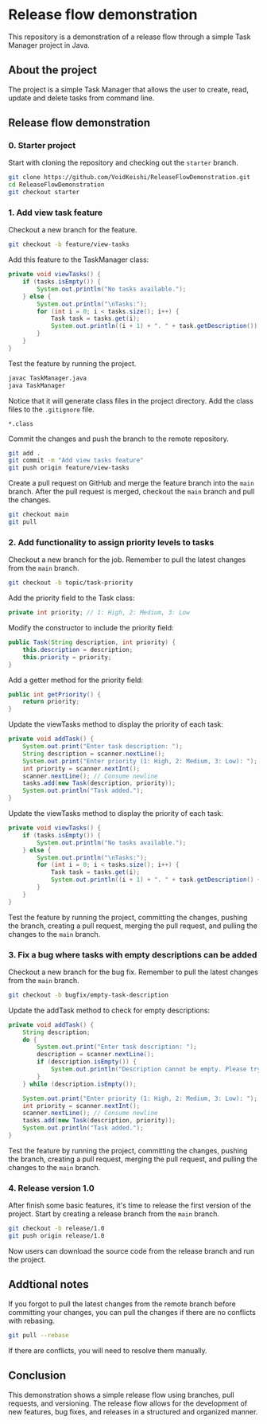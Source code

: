 # Release flow demonstration
This repository is a demonstration of a release flow through a simple Task Manager project in Java.
## About the project
The project is a simple Task Manager that allows the user to create, read, update and delete tasks from command line.
## Release flow demonstration
### 0. Starter project
Start with cloning the repository and checking out the `starter` branch.
```bash
git clone https://github.com/VoidKeishi/ReleaseFlowDemonstration.git
cd ReleaseFlowDemonstration
git checkout starter
```
### 1. Add view task feature
Checkout a new branch for the feature.
```bash
git checkout -b feature/view-tasks
```
Add this feature to the TaskManager class:
```java
private void viewTasks() {
    if (tasks.isEmpty()) {
        System.out.println("No tasks available.");
    } else {
        System.out.println("\nTasks:");
        for (int i = 0; i < tasks.size(); i++) {
            Task task = tasks.get(i);
            System.out.println((i + 1) + ". " + task.getDescription());
        }
    }
}
```
Test the feature by running the project.
```bash
javac TaskManager.java
java TaskManager
```
Notice that it will generate class files in the project directory. Add the class files to the `.gitignore` file.
```.gitignore
*.class
```
Commit the changes and push the branch to the remote repository.
```bash
git add .
git commit -m "Add view tasks feature"
git push origin feature/view-tasks
```
Create a pull request on GitHub and merge the feature branch into the `main` branch.
After the pull request is merged, checkout the `main` branch and pull the changes.
```bash
git checkout main
git pull
```
### 2. Add functionality to assign priority levels to tasks
Checkout a new branch for the job. Remember to pull the latest changes from the `main` branch.
```bash
git checkout -b topic/task-priority
```
Add the priority field to the Task class:
```java
private int priority; // 1: High, 2: Medium, 3: Low
```
Modify the constructor to include the priority field:
```java
public Task(String description, int priority) {
    this.description = description;
    this.priority = priority;
}
```
Add a getter method for the priority field:
```java
public int getPriority() {
    return priority;
}
```
Update the viewTasks method to display the priority of each task:
```java
private void addTask() {
    System.out.print("Enter task description: ");
    String description = scanner.nextLine();
    System.out.print("Enter priority (1: High, 2: Medium, 3: Low): ");
    int priority = scanner.nextInt();
    scanner.nextLine(); // Consume newline
    tasks.add(new Task(description, priority));
    System.out.println("Task added.");
}
```
Update the viewTasks method to display the priority of each task:
```java
private void viewTasks() {
    if (tasks.isEmpty()) {
        System.out.println("No tasks available.");
    } else {
        System.out.println("\nTasks:");
        for (int i = 0; i < tasks.size(); i++) {
            Task task = tasks.get(i);
            System.out.println((i + 1) + ". " + task.getDescription() + " (Priority: " + task.getPriority() + ")");
        }
    }
}
```
Test the feature by running the project, committing the changes, pushing the branch, creating a pull request, merging the pull request, and pulling the changes to the `main` branch.

### 3. Fix a bug where tasks with empty descriptions can be added
Checkout a new branch for the bug fix. Remember to pull the latest changes from the `main` branch.
```bash
git checkout -b bugfix/empty-task-description
```
Update the addTask method to check for empty descriptions:
```java
private void addTask() {
    String description;
    do {
        System.out.print("Enter task description: ");
        description = scanner.nextLine();
        if (description.isEmpty()) {
            System.out.println("Description cannot be empty. Please try again.");
        }
    } while (description.isEmpty());

    System.out.print("Enter priority (1: High, 2: Medium, 3: Low): ");
    int priority = scanner.nextInt();
    scanner.nextLine(); // Consume newline
    tasks.add(new Task(description, priority));
    System.out.println("Task added.");
}
```
Test the feature by running the project, committing the changes, pushing the branch, creating a pull request, merging the pull request, and pulling the changes to the `main` branch.

### 4. Release version 1.0
After finish some basic features, it's time to release the first version of the project.
Start by creating a release branch from the `main` branch.
```bash
git checkout -b release/1.0
git push origin release/1.0
```
Now users can download the source code from the release branch and run the project.
## Addtional notes
If you forgot to pull the latest changes from the remote branch before committing your changes, you can pull the changes if there are no conflicts with rebasing.
```bash
git pull --rebase
```
If there are conflicts, you will need to resolve them manually.
## Conclusion
This demonstration shows a simple release flow using branches, pull requests, and versioning. The release flow allows for the development of new features, bug fixes, and releases in a structured and organized manner.













